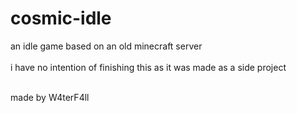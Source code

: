 # cosmic-idle
an idle game based on an old minecraft server <br /><br />
i have no intention of finishing this as it was made as a side project <br /> <br />

made by W4terF4ll
